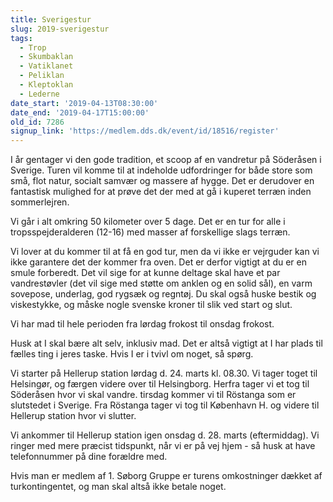 ```yaml
---
title: Sverigestur
slug: 2019-sverigestur
tags:
  - Trop
  - Skumbaklan
  - Vatiklanet
  - Peliklan
  - Kleptoklan
  - Lederne
date_start: '2019-04-13T08:30:00'
date_end: '2019-04-17T15:00:00'
old_id: 7286
signup_link: 'https://medlem.dds.dk/event/id/18516/register'
---
```

I år gentager vi den gode tradition, et scoop af en vandretur på Söderåsen i Sverige. Turen vil komme til at indeholde udfordringer for både store som små, flot natur, socialt samvær og massere af hygge. Det er derudover en fantastisk mulighed for at prøve det der med at gå i kuperet terræn inden sommerlejren.





Vi går i alt omkring 50 kilometer over 5 dage. Det er en tur for alle i tropsspejderalderen (12-16) med masser af forskellige slags terræn.



 



Vi lover at du kommer til at få en god tur, men da vi ikke er vejrguder kan vi ikke garantere det der kommer fra oven. Det er derfor vigtigt at du er en smule forberedt. Det vil sige for at kunne deltage skal have et par vandrestøvler (det vil sige med støtte om anklen og en solid sål), en varm sovepose, underlag, god rygsæk og regntøj. Du skal også huske bestik og viskestykke, og måske nogle svenske kroner til slik ved start og slut.



 



Vi har mad til hele perioden fra lørdag frokost til onsdag frokost.





Husk at I skal bære alt selv, inklusiv mad. Det er altså vigtigt at I har plads til fælles ting i jeres taske. Hvis I er i tvivl om noget, så spørg.



 



Vi starter på Hellerup station lørdag d. 24. marts kl. 08.30. Vi tager toget til Helsingør, og færgen videre over til Helsingborg. Herfra tager vi et tog til Söderåsen hvor vi skal vandre. tirsdag kommer vi til Röstanga som er slutstedet i Sverige. Fra Röstanga tager vi tog til København H. og videre til Hellerup station hvor vi slutter.



Vi ankommer til Hellerup station igen onsdag d. 28. marts (eftermiddag). Vi ringer med mere præcist tidspunkt, når vi er på vej hjem - så husk at have telefonnummer på dine forældre med.



Hvis man er medlem af 1. Søborg Gruppe er turens omkostninger dækket af turkontingentet, og man skal altså ikke betale noget.
